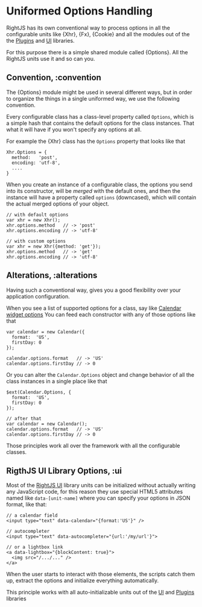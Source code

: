 # Uniformed Options Handling

RightJS has its own conventional way to process options in all the configurable units like {Xhr}, {Fx}, {Cookie} and
all the modules out of the the [Plugins](/plugins) and [UI](/ui) libraries.

For this purpose there is a simple shared module called {Options}. All the RightJS units use it and so can you.

## Convention, :convention

The {Options} module might be used in several different ways, but in order to organize the things in a single
uniformed way, we use the following convention.

Every configurable class has a class-level property called `Options`, which is a simple hash that contains
the default options for the class instances. That what it will have if you won't specify any options at all.

For example the {Xhr} class has the `Options` property that looks like that

    Xhr.Options = {
      method:   'post',
      encoding: 'utf-8',
      ....
    }

When you create an instance of a configurable class, the options you send into its constructor, will be _merged_
with the default ones, and then the instance will have a property called `options` (downcased), which will
contain the actual merged options of your object.

    // with default options
    var xhr = new Xhr();
    xhr.options.method   // -> 'post'
    xhr.options.encoding // -> 'utf-8'

    // with custom options
    var xhr = new Xhr({method: 'get'});
    xhr.options.method   // -> 'get'
    xhr.options.encoding // -> 'utf-8'


## Alterations, :alterations

Having such a conventional way, gives you a good flexibility over your application configuration.

When you see a list of supported options for a class, say like [Calendar widget options](/ui/calendar#options)
You can feed each constructor with any of those options like that

    var calendar = new Calendar({
      format:  'US',
      firstDay: 0
    });

    calendar.options.format   // -> 'US'
    calendar.options.firstDay // -> 0

Or you can alter the `Calendar.Options` object and change behavior of all the class instances in a single place like that

    $ext(Calendar.Options, {
      format:  'US',
      firstDay: 0
    });

    // after that
    var calendar = new Calendar();
    calendar.options.format   // -> 'US'
    calendar.options.firstDay // -> 0

Those principles work all over the framework with all the configurable classes.


## RigthJS UI Library Options, :ui

Most of the [RightJS UI](/ui) library units can be initialized without
actually writing any JavaScript code, for this reason they use special
HTML5 attributes named like `data-[unit-name]` where you can specify your
options in JSON format, like that:

    // a calendar field
    <input type="text" data-calendar="{format:'US'}" />

    // autocompleter
    <input type="text" data-autocompleter="{url:'/my/url'}">

    // or a lightbox link
    <a data-lightbox="{blockContent: true}">
      <img src="/.../..." />
    </a>

When the user starts to interact with those elements, the scripts catch them
up, extract the options and initialize everything automatically.

This principle works with all auto-initializable units out of the [UI](/ui)
and [Plugins](/plugins) libraries

